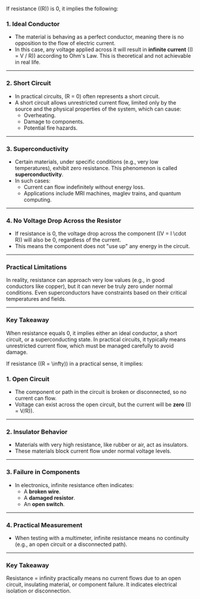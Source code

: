 If resistance (\(R\)) is 0, it implies the following:

### 1. **Ideal Conductor**
   - The material is behaving as a perfect conductor, meaning there is no opposition to the flow of electric current.
   - In this case, any voltage applied across it will result in **infinite current** (\(I = V / R\)) according to Ohm's Law. This is theoretical and not achievable in real life.

---

### 2. **Short Circuit**
   - In practical circuits, \(R = 0\) often represents a short circuit.
   - A short circuit allows unrestricted current flow, limited only by the source and the physical properties of the system, which can cause:
     - Overheating.
     - Damage to components.
     - Potential fire hazards.

---

### 3. **Superconductivity**
   - Certain materials, under specific conditions (e.g., very low temperatures), exhibit zero resistance. This phenomenon is called **superconductivity**.
   - In such cases:
     - Current can flow indefinitely without energy loss.
     - Applications include MRI machines, maglev trains, and quantum computing.

---

### 4. **No Voltage Drop Across the Resistor**
   - If resistance is 0, the voltage drop across the component (\(V = I \cdot R\)) will also be 0, regardless of the current.
   - This means the component does not "use up" any energy in the circuit.

---

### Practical Limitations
In reality, resistance can approach very low values (e.g., in good conductors like copper), but it can never be truly zero under normal conditions. Even superconductors have constraints based on their critical temperatures and fields.

---

### Key Takeaway
When resistance equals 0, it implies either an ideal conductor, a short circuit, or a superconducting state. In practical circuits, it typically means unrestricted current flow, which must be managed carefully to avoid damage.

If resistance (\(R = \infty\)) in a practical sense, it implies:

### 1. **Open Circuit**
   - The component or path in the circuit is broken or disconnected, so no current can flow.
   - Voltage can exist across the open circuit, but the current will be **zero** (\(I = V/R\)).

---

### 2. **Insulator Behavior**
   - Materials with very high resistance, like rubber or air, act as insulators.
   - These materials block current flow under normal voltage levels.

---

### 3. **Failure in Components**
   - In electronics, infinite resistance often indicates:
     - A **broken wire**.
     - A **damaged resistor**.
     - An **open switch**.

---

### 4. **Practical Measurement**
   - When testing with a multimeter, infinite resistance means no continuity (e.g., an open circuit or a disconnected path).

---

### Key Takeaway
Resistance = infinity practically means no current flows due to an open circuit, insulating material, or component failure. It indicates electrical isolation or disconnection.

